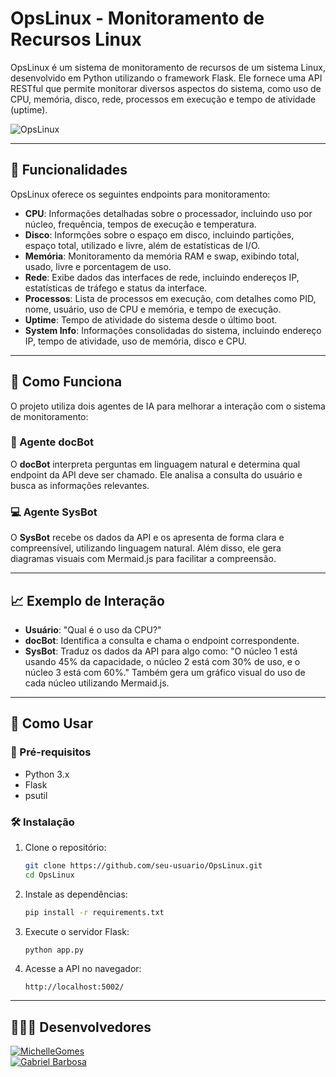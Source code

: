 # OpsLinux - Monitoramento de Recursos Linux

OpsLinux é um sistema de monitoramento de recursos de um sistema Linux, desenvolvido em Python utilizando o framework Flask. Ele fornece uma API RESTful que permite monitorar diversos aspectos do sistema, como uso de CPU, memória, disco, rede, processos em execução e tempo de atividade (uptime).

![OpsLinux](https://github.com/user-attachments/assets/6d1f35ac-d8d8-4824-9139-c28f145ac2ff)

---

## 🌟 Funcionalidades

OpsLinux oferece os seguintes endpoints para monitoramento:

- **CPU**: Informações detalhadas sobre o processador, incluindo uso por núcleo, frequência, tempos de execução e temperatura.
- **Disco**: Informções sobre o espaço em disco, incluindo partições, espaço total, utilizado e livre, além de estatísticas de I/O.
- **Memória**: Monitoramento da memória RAM e swap, exibindo total, usado, livre e porcentagem de uso.
- **Rede**: Exibe dados das interfaces de rede, incluindo endereços IP, estatísticas de tráfego e status da interface.
- **Processos**: Lista de processos em execução, com detalhes como PID, nome, usuário, uso de CPU e memória, e tempo de execução.
- **Uptime**: Tempo de atividade do sistema desde o último boot.
- **System Info**: Informações consolidadas do sistema, incluindo endereço IP, tempo de atividade, uso de memória, disco e CPU.

---

## 🧐 Como Funciona

O projeto utiliza dois agentes de IA para melhorar a interação com o sistema de monitoramento:

### 🔧 Agente docBot

O **docBot** interpreta perguntas em linguagem natural e determina qual endpoint da API deve ser chamado. Ele analisa a consulta do usuário e busca as informações relevantes.

### 💻 Agente SysBot

O **SysBot** recebe os dados da API e os apresenta de forma clara e compreensível, utilizando linguagem natural. Além disso, ele gera diagramas visuais com Mermaid.js para facilitar a compreensão.

---

## 📈 Exemplo de Interação

- **Usuário**: "Qual é o uso da CPU?"
- **docBot**: Identifica a consulta e chama o endpoint correspondente.
- **SysBot**: Traduz os dados da API para algo como: "O núcleo 1 está usando 45% da capacidade, o núcleo 2 está com 30% de uso, e o núcleo 3 está com 60%." Também gera um gráfico visual do uso de cada núcleo utilizando Mermaid.js.

---

## 💪 Como Usar

### 🔧 Pré-requisitos

- Python 3.x
- Flask
- psutil

### 🛠️ Instalação

1. Clone o repositório:

   ```bash
   git clone https://github.com/seu-usuario/OpsLinux.git
   cd OpsLinux
   ```

2. Instale as dependências:

   ```bash
   pip install -r requirements.txt
   ```

3. Execute o servidor Flask:

   ```bash
   python app.py
   ```

4. Acesse a API no navegador:

   ```
   http://localhost:5002/
   ```

---

## 👨‍👩‍👦 Desenvolvedores

[![MichelleGomes](https://img.shields.io/badge/Desenvolvedor-MichelleGomes-darkblue)](https://github.com/michelleGomes85)  
[![Gabriel Barbosa](https://img.shields.io/badge/Desenvolvedor-Gabriel%20Barbosa-darkblue)](https://github.com/GabrielBarbosaAfo)

